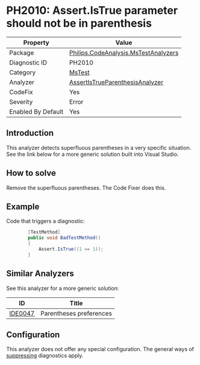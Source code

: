# PH2010: Assert.IsTrue parameter should not be in parenthesis

| Property | Value  |
|--|--|
| Package | [Philips.CodeAnalysis.MsTestAnalyzers](https://www.nuget.org/packages/Philips.CodeAnalysis.MsTestAnalyzers) |
| Diagnostic ID | PH2010 |
| Category  | [MsTest](../MsTest.md) |
| Analyzer | [AssertIsTrueParenthesisAnalyzer](https://github.com/philips-software/roslyn-analyzers/blob/main/Philips.CodeAnalysis.MsTestAnalyzers/AssertIsTrueParenthesisAnalyzer.cs)
| CodeFix  | Yes |
| Severity | Error |
| Enabled By Default | Yes |

## Introduction

This analyzer detects superfluous parentheses in a very specific situation. See the link below for a more generic solution built into Visual Studio.

## How to solve

Remove the superfluous parentheses. The Code Fixer does this.

## Example

Code that triggers a diagnostic:
``` cs
        [TestMethod]
        public void BadTestMethod()
        {
            Assert.IsTrue((1 == 1));
        }
```

## Similar Analyzers

See this analyzer for a more generic solution:

| ID | Title  |
|--|--|
| [IDE0047](https://learn.microsoft.com/en-us/dotnet/fundamentals/code-analysis/style-rules/ide0047-ide0048) | Parentheses preferences |

## Configuration

This analyzer does not offer any special configuration. The general ways of [suppressing](https://learn.microsoft.com/en-us/dotnet/fundamentals/code-analysis/suppress-warnings) diagnostics apply.
